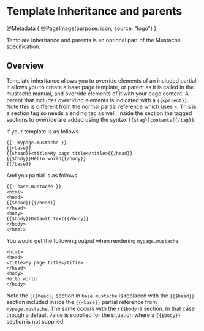 #  Template Inheritance and parents

@Metadata {
    @PageImage(purpose: icon, source: "logo")
}

Template inheritance and parents is an optional part of the Mustache specification.

## Overview

Template inheritance allows you to override elements of an included partial. It allows you to create a base page template, or parent as it is called in the mustache manual, and override elements of it with your page content. A parent that includes overriding elements is indicated with a `{{<parent}}`. Note this is different from the normal partial reference which uses `>`. This is a section tag so needs a ending tag as well. Inside the section the tagged sections to override are added using the syntax `{{$tag}}contents{{/tag}}`.

If your template is as follows
```
{{! mypage.mustache }}
{{<base}}
{{$head}}<title>My page title</title>{{/head}}
{{$body}}Hello world{{/body}}
{{/base}}
```
And you partial is as follows
```
{{! base.mustache }}
<html>
<head>
{{$head}}{{/head}}
</head>
<body>
{{$body}}Default text{{/body}}
</body>
</html>
```
You would get the following output when rendering `mypage.mustache`.
```
<html>
<head>
<title>My page title</title>
</head>
<body>
Hello world
</body>
```
Note the `{{$head}}` section in `base.mustache` is replaced with the `{{$head}}` section included inside the `{{<base}}` partial reference from `mypage.mustache`. The same occurs with the `{{$body}}` section. In that case though a default value is supplied for the situation where a `{{$body}}` section is not supplied. 

